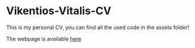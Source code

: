 # Vikentios-Vitalis-CV
This is my personal CV, you can find all the used code in the assets folder!

The webpage is available [here](https://vikentiosvitalis.github.io/Vikentios-Vitalis-CV.github.io/)
<!-- (bit.ly/3GQ9fLU) -->

